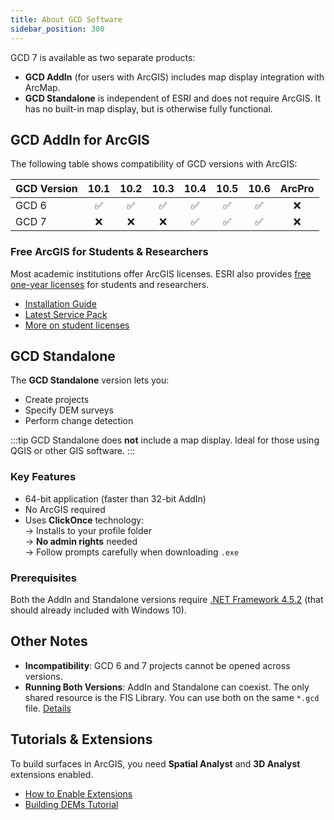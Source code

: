 ```yaml
---
title: About GCD Software
sidebar_position: 300
---
```


GCD 7 is available as two separate products:

- **GCD AddIn** (for users with ArcGIS) includes map display integration with ArcMap.
- **GCD Standalone** is independent of ESRI and does not require ArcGIS. It has no built-in map display, but is otherwise fully functional.

## GCD AddIn for ArcGIS

The following table shows compatibility of GCD versions with ArcGIS:

| GCD Version | 10.1 | 10.2 | 10.3 | 10.4 | 10.5 | 10.6 | ArcPro |
|:------------|:----:|:----:|:----:|:----:|:----:|:----:|:------:|
| GCD 6       | ✅   | ✅   | ✅   | ✅   | ✅   | ✅   | ❌     |
| GCD 7       | ❌   | ❌   | ❌   | ✅   | ✅   | ✅   | ❌     |

### Free ArcGIS for Students & Researchers

Most academic institutions offer ArcGIS licenses. ESRI also provides [free one-year licenses](http://www.esri.com/landing-pages/software/arcgis/arcgis-desktop-student-trial) for students and researchers.

- [Installation Guide](http://gis.joewheaton.org/about/software/arcgis_install)<br />
- [Latest Service Pack](http://resources.arcgis.com/content/patches-and-service-packs?fa=viewPatch&PID=66&MetaID=1843)<br />
- [More on student licenses](http://www.joewheaton.org/Home/students-teaching/teaching-materials/gis-help/arcgis-desktop-10---education-edition)


## GCD Standalone

The **GCD Standalone** version lets you:

- Create projects
- Specify DEM surveys
- Perform change detection

:::tip
GCD Standalone does **not** include a map display. Ideal for those using QGIS or other GIS software.
:::

### Key Features

- 64-bit application (faster than 32-bit AddIn)
- No ArcGIS required
- Uses **ClickOnce** technology:  
  → Installs to your profile folder  
  → **No admin rights** needed  
  → Follow prompts carefully when downloading `.exe`

### Prerequisites

Both the AddIn and Standalone versions require [.NET Framework 4.5.2](https://www.microsoft.com/en-ca/download/details.aspx?id=42642) (that should already included with Windows 10).

## Other Notes

- **Incompatibility**: GCD 6 and 7 projects cannot be opened across versions.
- **Running Both Versions**: AddIn and Standalone can coexist. The only shared resource is the FIS Library. You can use both on the same `*.gcd` file. [Details](https://github.com/Riverscapes/gcd/issues/196)

## Tutorials & Extensions

To build surfaces in ArcGIS, you need **Spatial Analyst** and **3D Analyst** extensions enabled.

- [How to Enable Extensions](http://gis.joewheaton.org/assignments/labs/lab01/getting-organized-and-oriented/arcgis-10-desktop-orientation/about-the-software#TOC-Using-Extensions)<br />
- [Building DEMs Tutorial](/Tutorials/Building_DEMs/building-dems)

<YouTubeEmbed videoId="JgBlCnGco9M"/>
